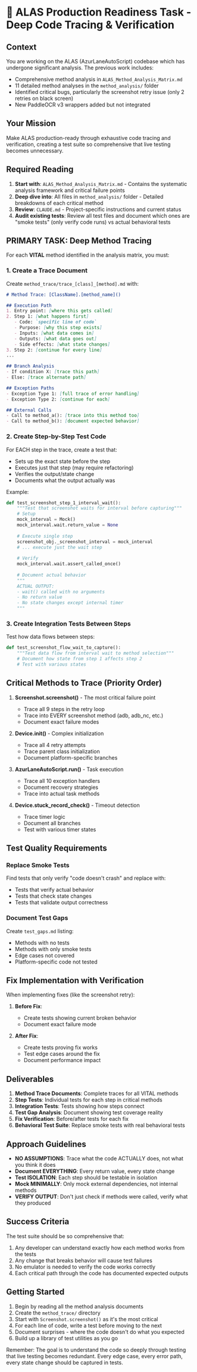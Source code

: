 # 🚀 ALAS Production Readiness Task - Deep Code Tracing & Verification

## Context
You are working on the ALAS (AzurLaneAutoScript) codebase which has undergone significant analysis. The previous work includes:
- Comprehensive method analysis in `ALAS_Method_Analysis_Matrix.md` 
- 11 detailed method analyses in the `method_analysis/` folder
- Identified critical bugs, particularly the screenshot retry issue (only 2 retries on black screen)
- New PaddleOCR v3 wrappers added but not integrated

## Your Mission
Make ALAS production-ready through exhaustive code tracing and verification, creating a test suite so comprehensive that live testing becomes unnecessary.

## Required Reading
1. **Start with**: `ALAS_Method_Analysis_Matrix.md` - Contains the systematic analysis framework and critical failure points
2. **Deep dive into**: All files in `method_analysis/` folder - Detailed breakdowns of each critical method
3. **Review**: `CLAUDE.md` - Project-specific instructions and current status
4. **Audit existing tests**: Review all test files and document which ones are "smoke tests" (only verify code runs) vs actual behavioral tests

## PRIMARY TASK: Deep Method Tracing

For each **VITAL** method identified in the analysis matrix, you must:

### 1. Create a Trace Document
Create `method_trace/trace_[class]_[method].md` with:
```markdown
# Method Trace: [ClassName].[method_name]()

## Execution Path
1. Entry point: [where this gets called]
2. Step 1: [what happens first]
   - Code: `specific line of code`
   - Purpose: [why this step exists]
   - Inputs: [what data comes in]
   - Outputs: [what data goes out]
   - Side effects: [what state changes]
3. Step 2: [continue for every line]
...

## Branch Analysis
- If condition X: [trace this path]
- Else: [trace alternate path]

## Exception Paths
- Exception Type 1: [full trace of error handling]
- Exception Type 2: [continue for each]

## External Calls
- Call to method_a(): [trace into this method too]
- Call to method_b(): [document expected behavior]
```

### 2. Create Step-by-Step Test Code
For EACH step in the trace, create a test that:
- Sets up the exact state before the step
- Executes just that step (may require refactoring)
- Verifies the output/state change
- Documents what the output actually was

Example:
```python
def test_screenshot_step_1_interval_wait():
    """Test that screenshot waits for interval before capturing"""
    # Setup
    mock_interval = Mock()
    mock_interval.wait.return_value = None
    
    # Execute single step
    screenshot_obj._screenshot_interval = mock_interval
    # ... execute just the wait step
    
    # Verify
    mock_interval.wait.assert_called_once()
    
    # Document actual behavior
    """
    ACTUAL OUTPUT: 
    - wait() called with no arguments
    - No return value
    - No state changes except internal timer
    """
```

### 3. Create Integration Tests Between Steps
Test how data flows between steps:
```python
def test_screenshot_flow_wait_to_capture():
    """Test data flow from interval wait to method selection"""
    # Document how state from step 1 affects step 2
    # Test with various states
```

## Critical Methods to Trace (Priority Order)

1. **Screenshot.screenshot()** - The most critical failure point
   - Trace all 9 steps in the retry loop
   - Trace into EVERY screenshot method (adb, adb_nc, etc.)
   - Document exact failure modes

2. **Device.__init__()** - Complex initialization
   - Trace all 4 retry attempts
   - Trace parent class initialization
   - Document platform-specific branches

3. **AzurLaneAutoScript.run()** - Task execution
   - Trace all 10 exception handlers
   - Document recovery strategies
   - Trace into actual task methods

4. **Device.stuck_record_check()** - Timeout detection
   - Trace timer logic
   - Document all branches
   - Test with various timer states

## Test Quality Requirements

### Replace Smoke Tests
Find tests that only verify "code doesn't crash" and replace with:
- Tests that verify actual behavior
- Tests that check state changes
- Tests that validate output correctness

### Document Test Gaps
Create `test_gaps.md` listing:
- Methods with no tests
- Methods with only smoke tests
- Edge cases not covered
- Platform-specific code not tested

## Fix Implementation with Verification

When implementing fixes (like the screenshot retry):

1. **Before Fix**: 
   - Create tests showing current broken behavior
   - Document exact failure mode
   
2. **After Fix**:
   - Create tests proving fix works
   - Test edge cases around the fix
   - Document performance impact

## Deliverables

1. **Method Trace Documents**: Complete traces for all VITAL methods
2. **Step Tests**: Individual tests for each step in critical methods  
3. **Integration Tests**: Tests showing how steps connect
4. **Test Gap Analysis**: Document showing test coverage reality
5. **Fix Verification**: Before/after tests for each fix
6. **Behavioral Test Suite**: Replace smoke tests with real behavioral tests

## Approach Guidelines

- **NO ASSUMPTIONS**: Trace what the code ACTUALLY does, not what you think it does
- **Document EVERYTHING**: Every return value, every state change
- **Test ISOLATION**: Each step should be testable in isolation
- **Mock MINIMALLY**: Only mock external dependencies, not internal methods
- **VERIFY OUTPUT**: Don't just check if methods were called, verify what they produced

## Success Criteria

The test suite should be so comprehensive that:
1. Any developer can understand exactly how each method works from the tests
2. Any change that breaks behavior will cause test failures
3. No emulator is needed to verify the code works correctly
4. Each critical path through the code has documented expected outputs

## Getting Started

1. Begin by reading all the method analysis documents
2. Create the `method_trace/` directory
3. Start with `Screenshot.screenshot()` as it's the most critical
4. For each line of code, write a test before moving to the next
5. Document surprises - where the code doesn't do what you expected
6. Build up a library of test utilities as you go

Remember: The goal is to understand the code so deeply through testing that live testing becomes redundant. Every edge case, every error path, every state change should be captured in tests.